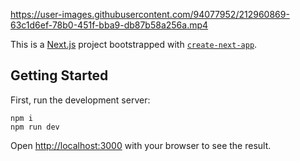 

https://user-images.githubusercontent.com/94077952/212960869-63c1d6ef-78b0-451f-bba9-db87b58a256a.mp4




This is a [Next.js](https://nextjs.org/) project bootstrapped with [`create-next-app`](https://github.com/vercel/next.js/tree/canary/packages/create-next-app).

## Getting Started

First, run the development server:

```
npm i
npm run dev

```

Open [http://localhost:3000](http://localhost:3000) with your browser to see the result.


